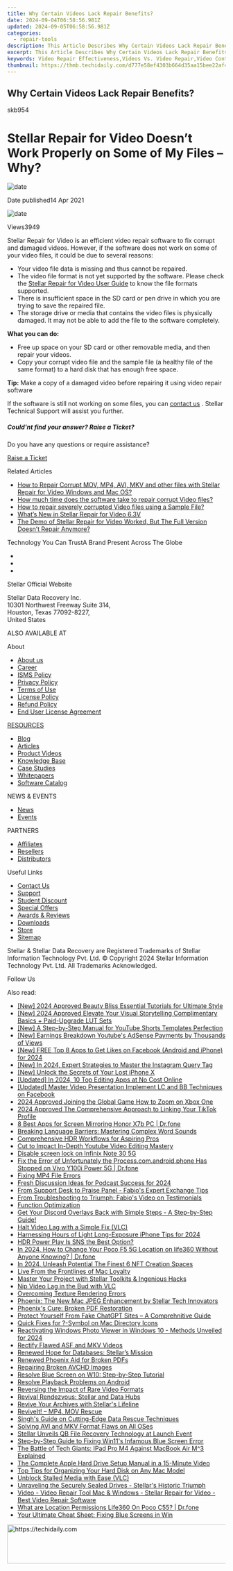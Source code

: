 ```yaml
---
title: Why Certain Videos Lack Repair Benefits?
date: 2024-09-04T06:58:56.981Z
updated: 2024-09-05T06:58:56.981Z
categories:
  - repair-tools
description: This Article Describes Why Certain Videos Lack Repair Benefits?
excerpt: This Article Describes Why Certain Videos Lack Repair Benefits?
keywords: Video Repair Effectiveness,Videos Vs. Video Repair,Video Content Optimization Lacks ROI,Effective Video Repair Strategies,Shortcomings of Video Repair Tools,Video Quality Improvement Techniques,Maximizing Video Repair Benefits
thumbnail: https://thmb.techidaily.com/d777e58ef4303b664d35aa15bee22af42d07562b2b0bef75f1c8d6d220322ae4.jpg
---
```


## Why Certain Videos Lack Repair Benefits?

skb954

# Stellar Repair for Video Doesn’t Work Properly on Some of My Files – Why?

![date](https://cdn-cmlep.nitrocdn.com/DLSjJVyzoVcUgUSBlgyEUoGMDKLbWXQr/assets/images/optimized/rev-636f8fd/www.stellarinfo.com/support/kb/asset/frontend/images/date.png)

 Date published14 Apr 2021

![date](https://cdn-cmlep.nitrocdn.com/DLSjJVyzoVcUgUSBlgyEUoGMDKLbWXQr/assets/images/optimized/rev-636f8fd/www.stellarinfo.com/support/kb/asset/frontend/images/view.png)

 Views3949

 Stellar Repair for Video is an efficient video repair software to fix corrupt and damaged videos. However, if the software does not work on some of your video files, it could be due to several reasons:

* Your video file data is missing and thus cannot be repaired.
* The video file format is not yet supported by the software. Please check the [Stellar Repair for Video User Guide](https://tools.techidaily.com/stellardata-recovery/buy-now/) to know the file formats supported.
* There is insufficient space in the SD card or pen drive in which you are trying to save the repaired file.
* The storage drive or media that contains the video files is physically damaged. It may not be able to add the file to the software completely.

**What you can do:**

* Free up space on your SD card or other removable media, and then repair your videos.
* Copy your corrupt video file and the sample file (a healthy file of the same format) to a hard disk that has enough free space.

**Tip:** Make a copy of a damaged video before repairing it using video repair software

 If the software is still not working on some files, you can [contact us](https://www.stellarinfo.com/contact/contact-us.php) . Stellar Technical Support will assist you further.

##### Could'nt find your answer? Raise a Ticket?

Do you have any questions or require assistance?

[Raise a Ticket](https://tickets.stellarinfo.com/portal/en/signin)

Related Articles

* [How to Repair Corrupt MOV, MP4, AVI, MKV and other files with Stellar Repair for Video Windows and Mac OS?](how-to-fix-corrupt-quicktime-mov-file)
* [How much time does the software take to repair corrupt Video files?](time-take-to-repair-corrupt-video-files)
* [How to repair severely corrupted Video files using a Sample File?](corrupted-video-repair-using-sample-file)
* [What’s New in Stellar Repair for Video 6.3V](new-stellar-phoenix-video-repair-more-powerful)
* [The Demo of Stellar Repair for Video Worked, But The Full Version Doesn’t Repair Anymore?](demo-worked-full-version-does-not-repair)

 Technology You Can TrustA Brand Present Across The Globe

* [](https://www.stellarinfo.com/images/v7/ISO-27001-2013-Certificate.pdf)
* [](https://www.stellarinfo.com/images/v7/ISO-9001-2008Certificate.pdf)
* [](https://tools.techidaily.com/stellardata-recovery/buy-now/)

 Stellar Official Website

 Stellar Data Recovery Inc.  
 10301 Northwest Freeway Suite 314,  
 Houston, Texas 77092-8227,  
 United States

 ALSO AVAILABLE AT

 About

* [About us](https://tools.techidaily.com/stellardata-recovery/buy-now/)
* [Career](https://tools.techidaily.com/stellardata-recovery/buy-now/)
* [ISMS Policy](https://tools.techidaily.com/stellardata-recovery/buy-now/)
* [Privacy Policy](https://tools.techidaily.com/stellardata-recovery/buy-now/)
* [Terms of Use](https://tools.techidaily.com/stellardata-recovery/buy-now/)
* [License Policy](https://www.stellarinfo.com/software-licensing-usage.php)
* [Refund Policy](https://tools.techidaily.com/stellardata-recovery/buy-now/)
* [End User License Agreement](https://tools.techidaily.com/stellardata-recovery/buy-now/)

[RESOURCES](https://tools.techidaily.com/stellardata-recovery/buy-now/)

* [Blog](https://tools.techidaily.com/stellardata-recovery/buy-now/)
* [Articles](https://tools.techidaily.com/stellardata-recovery/buy-now/)
* [Product Videos](https://tools.techidaily.com/stellardata-recovery/buy-now/)
* [Knowledge Base](https://tools.techidaily.com/stellardata-recovery/buy-now/)
* [Case Studies](https://tools.techidaily.com/stellardata-recovery/buy-now/)
* [Whitepapers](https://tools.techidaily.com/stellardata-recovery/buy-now/)
* [Software Catalog](https://tools.techidaily.com/stellardata-recovery/buy-now/)

 NEWS & EVENTS

* [News](https://tools.techidaily.com/stellardata-recovery/buy-now/)
* [Events](https://www.stellarinfo.com/affiliate-summit/affiliate-summit.php)

 PARTNERS

* [Affiliates](https://tools.techidaily.com/stellardata-recovery/buy-now/)
* [Resellers](https://tools.techidaily.com/stellardata-recovery/buy-now/)
* [Distributors](https://tools.techidaily.com/stellardata-recovery/buy-now/)

 Useful Links

* [Contact Us](https://www.stellarinfo.com/contact/contact-us.php)
* [Support](https://tools.techidaily.com/stellardata-recovery/buy-now/)
* [Student Discount](https://www.stellarinfo.com/student-discount/)
* [Special Offers](https://tools.techidaily.com/stellardata-recovery/buy-now/)
* [Awards & Reviews](https://tools.techidaily.com/stellardata-recovery/buy-now/)
* [Downloads](https://www.stellarinfo.com/download.php)
* [Store](https://tools.techidaily.com/stellardata-recovery/buy-now/)
* [Sitemap](https://www.stellarinfo.com/sitemap.php)

 Stellar & Stellar Data Recovery are Registered Trademarks of Stellar Information Technology Pvt. Ltd. © Copyright 2024 Stellar Information Technology Pvt. Ltd. All Trademarks Acknowledged.

Follow Us [](https://www.facebook.com/stellardata) [](https://twitter.com/stellarinfo) [](https://www.linkedin.com/company/stellardatarecovery/) [](https://www.youtube.com/c/stellardatarecovery)

<ins class="adsbygoogle"
     style="display:block"
     data-ad-format="autorelaxed"
     data-ad-client="ca-pub-7571918770474297"
     data-ad-slot="1223367746"></ins>



<ins class="adsbygoogle"
     style="display:block"
     data-ad-client="ca-pub-7571918770474297"
     data-ad-slot="8358498916"
     data-ad-format="auto"
     data-full-width-responsive="true"></ins>

<span class="atpl-alsoreadstyle">Also read:</span>
<div><ul>
<li><a href="https://youtube-webster.techidaily.com/024-approved-beauty-bliss-essential-tutorials-for-ultimate-style/"><u>[New] 2024 Approved  Beauty Bliss  Essential Tutorials for Ultimate Style</u></a></li>
<li><a href="https://fox-helps.techidaily.com/new-2024-approved-elevate-your-visual-storytelling-complimentary-basics-plus-paid-upgrade-lut-sets/"><u>[New] 2024 Approved  Elevate Your Visual Storytelling  Complimentary Basics + Paid-Upgrade LUT Sets</u></a></li>
<li><a href="https://youtube-docs.techidaily.com/-step-by-step-manual-for-youtube-shorts-templates-perfection/"><u>[New] A Step-by-Step Manual for YouTube Shorts Templates Perfection</u></a></li>
<li><a href="https://youtube-clips.techidaily.com/new-earnings-breakdown-youtubes-adsense-payments-by-thousands-of-views/"><u>[New] Earnings Breakdown  Youtube's AdSense Payments by Thousands of Views</u></a></li>
<li><a href="https://facebook-clips.techidaily.com/new-free-top-8-apps-to-get-likes-on-facebook-android-and-iphone-for-2024/"><u>[New] FREE Top 8 Apps to Get Likes on Facebook (Android and iPhone) for 2024</u></a></li>
<li><a href="https://instagram-video-recordings.techidaily.com/new-in-2024-expert-strategies-to-master-the-instagram-query-tag/"><u>[New] In 2024, Expert Strategies to Master the Instagram Query Tag</u></a></li>
<li><a href="https://some-approaches.techidaily.com/new-unlock-the-secrets-of-your-lost-iphone-x/"><u>[New] Unlock the Secrets of Your Lost iPhone X</u></a></li>
<li><a href="https://facebook-video-share.techidaily.com/updated-in-2024-10-top-editing-apps-at-no-cost-online/"><u>[Updated] In 2024, 10 Top Editing Apps at No Cost Online</u></a></li>
<li><a href="https://facebook-videos.techidaily.com/updated-master-video-presentation-implement-lc-and-bb-techniques-on-facebook/"><u>[Updated] Master Video Presentation  Implement LC and BB Techniques on Facebook</u></a></li>
<li><a href="https://extra-support.techidaily.com/2024-approved-joining-the-global-game-how-to-zoom-on-xbox-one/"><u>2024 Approved  Joining the Global Game  How to Zoom on Xbox One</u></a></li>
<li><a href="https://fox-cloud.techidaily.com/2024-approved-the-comprehensive-approach-to-linking-your-tiktok-profile/"><u>2024 Approved  The Comprehensive Approach to Linking Your TikTok Profile</u></a></li>
<li><a href="https://screen-mirror.techidaily.com/8-best-apps-for-screen-mirroring-honor-x7b-pc-drfone-by-drfone-android/"><u>8 Best Apps for Screen Mirroring Honor X7b PC | Dr.fone</u></a></li>
<li><a href="https://mondly-stories.techidaily.com/breaking-language-barriers-mastering-complex-word-sounds/"><u>Breaking Language Barriers: Mastering Complex Word Sounds</u></a></li>
<li><a href="https://extra-resources.techidaily.com/comprehensive-hdr-workflows-for-aspiring-pros/"><u>Comprehensive HDR Workflows for Aspiring Pros</u></a></li>
<li><a href="https://youtube-clips.techidaily.com/cut-to-impact-in-depth-youtube-video-editing-mastery/"><u>Cut to Impact  In-Depth Youtube Video Editing Mastery</u></a></li>
<li><a href="https://phone-solutions.techidaily.com/disable-screen-lock-on-infinix-note-30-5g-by-drfone-android-unlock-android-unlock/"><u>Disable screen lock on Infinix Note 30 5G</u></a></li>
<li><a href="https://howto.techidaily.com/fix-the-error-of-unfortunately-the-processcomandroidphone-has-stopped-on-vivo-y100i-power-5g-drfone-by-drfone-fix-android-problems-fix-android-problems/"><u>Fix the Error of Unfortunately the Process.com.android.phone Has Stopped on Vivo Y100i Power 5G | Dr.fone</u></a></li>
<li><a href="https://data-wizards.techidaily.com/fixing-mp4-file-errors/"><u>Fixing MP4 File Errors</u></a></li>
<li><a href="https://some-techniques.techidaily.com/fresh-discussion-ideas-for-podcast-success-for-2024/"><u>Fresh Discussion Ideas for Podcast Success for 2024</u></a></li>
<li><a href="https://data-wizards.techidaily.com/from-support-desk-to-praise-panel-fabios-expert-exchange-tips/"><u>From Support Desk to Praise Panel - Fabio's Expert Exchange Tips</u></a></li>
<li><a href="https://data-wizards.techidaily.com/from-troubleshooting-to-triumph-fabios-video-on-testimonials/"><u>From Troubleshooting to Triumph: Fabio's Video on Testimonials</u></a></li>
<li><a href="https://data-wizards.techidaily.com/function-optimization/"><u>Function Optimization</u></a></li>
<li><a href="https://program-issues.techidaily.com/get-your-discord-overlays-back-with-simple-steps-a-step-by-step-guide/"><u>Get Your Discord Overlays Back with Simple Steps - A Step-by-Step Guide!</u></a></li>
<li><a href="https://data-wizards.techidaily.com/halt-video-lag-with-a-simple-fix-vlc/"><u>Halt Video Lag with a Simple Fix (VLC)</u></a></li>
<li><a href="https://some-knowledge.techidaily.com/harnessing-hours-of-light-long-exposure-iphone-tips-for-2024/"><u>Harnessing Hours of Light  Long-Exposure iPhone Tips for 2024</u></a></li>
<li><a href="https://extra-resources.techidaily.com/hdr-power-play-is-sns-the-best-option/"><u>HDR Power Play  Is SNS the Best Option?</u></a></li>
<li><a href="https://location-social.techidaily.com/in-2024-how-to-change-your-poco-f5-5g-location-on-life360-without-anyone-knowing-drfone-by-drfone-virtual-android/"><u>In 2024, How to Change Your Poco F5 5G Location on life360 Without Anyone Knowing? | Dr.fone</u></a></li>
<li><a href="https://some-approaches.techidaily.com/in-2024-unleash-potential-the-finest-6-nft-creation-spaces/"><u>In 2024, Unleash Potential  The Finest 6 NFT Creation Spaces</u></a></li>
<li><a href="https://data-wizards.techidaily.com/live-from-the-frontlines-of-mac-loyalty/"><u>Live From the Frontlines of Mac Loyalty</u></a></li>
<li><a href="https://data-wizards.techidaily.com/master-your-project-with-stellar-toolkits-and-ingenious-hacks/"><u>Master Your Project with Stellar Toolkits & Ingenious Hacks</u></a></li>
<li><a href="https://data-wizards.techidaily.com/nip-video-lag-in-the-bud-with-vlc/"><u>Nip Video Lag in the Bud with VLC</u></a></li>
<li><a href="https://data-wizards.techidaily.com/overcoming-texture-rendering-errors/"><u>Overcoming Texture Rendering Errors</u></a></li>
<li><a href="https://data-wizards.techidaily.com/phoenix-the-new-mac-jpeg-enhancement-by-stellar-tech-innovators/"><u>Phoenix: The New Mac JPEG Enhancement by Stellar Tech Innovators</u></a></li>
<li><a href="https://data-wizards.techidaily.com/phoenixs-cure-broken-pdf-restoration/"><u>Phoenix's Cure: Broken PDF Restoration</u></a></li>
<li><a href="https://tech-hub.techidaily.com/protect-yourself-from-fake-chatgpt-sites-a-comprehnitive-guide/"><u>Protect Yourself From Fake ChatGPT Sites – A Comprehnitive Guide</u></a></li>
<li><a href="https://data-wizards.techidaily.com/quick-fixes-for-symbol-on-mac-directory-icons/"><u>Quick Fixes for ?-Symbol on Mac Directory Icons</u></a></li>
<li><a href="https://extra-guidance.techidaily.com/reactivating-windows-photo-viewer-in-windows-10-methods-unveiled-for-2024/"><u>Reactivating Windows Photo Viewer in Windows 10 - Methods Unveiled for 2024</u></a></li>
<li><a href="https://data-wizards.techidaily.com/rectify-flawed-asf-and-mkv-videos/"><u>Rectify Flawed ASF and MKV Videos</u></a></li>
<li><a href="https://data-wizards.techidaily.com/renewed-hope-for-databases-stellars-mission/"><u>Renewed Hope for Databases: Stellar’s Mission</u></a></li>
<li><a href="https://data-wizards.techidaily.com/renewed-phoenix-aid-for-broken-pdfs/"><u>Renewed Phoenix Aid for Broken PDFs</u></a></li>
<li><a href="https://data-wizards.techidaily.com/repairing-broken-avchd-images/"><u>Repairing Broken AVCHD Images</u></a></li>
<li><a href="https://data-wizards.techidaily.com/resolve-blue-screen-on-w10-step-by-step-tutorial/"><u>Resolve Blue Screen on W10: Step-by-Step Tutorial</u></a></li>
<li><a href="https://data-wizards.techidaily.com/resolve-playback-problems-on-android/"><u>Resolve Playback Problems on Android</u></a></li>
<li><a href="https://data-wizards.techidaily.com/reversing-the-impact-of-rare-video-formats/"><u>Reversing the Impact of Rare Video Formats</u></a></li>
<li><a href="https://data-wizards.techidaily.com/revival-rendezvous-stellar-and-data-hubs/"><u>Revival Rendezvous: Stellar and Data Hubs</u></a></li>
<li><a href="https://data-wizards.techidaily.com/revive-your-archives-with-stellars-lifeline/"><u>Revive Your Archives with Stellar's Lifeline</u></a></li>
<li><a href="https://data-wizards.techidaily.com/reviveit-mp4-mov-rescue/"><u>ReviveIt! – MP4, MOV Rescue</u></a></li>
<li><a href="https://data-wizards.techidaily.com/singhs-guide-on-cutting-edge-data-rescue-techniques/"><u>Singh's Guide on Cutting-Edge Data Rescue Techniques</u></a></li>
<li><a href="https://data-wizards.techidaily.com/solving-avi-and-mkv-format-flaws-on-all-oses/"><u>Solving AVI and MKV Format Flaws on All OSes</u></a></li>
<li><a href="https://data-wizards.techidaily.com/stellar-unveils-qb-file-recovery-technology-at-launch-event/"><u>Stellar Unveils QB File Recovery Technology at Launch Event</u></a></li>
<li><a href="https://data-wizards.techidaily.com/step-by-step-guide-to-fixing-win11s-infamous-blue-screen-error/"><u>Step-by-Step Guide to Fixing Win11's Infamous Blue Screen Error</u></a></li>
<li><a href="https://tech-recovery.techidaily.com/the-battle-of-tech-giants-ipad-pro-m4-against-macbook-air-m3-explained/"><u>The Battle of Tech Giants: IPad Pro M4 Against MacBook Air M^3 Explained</u></a></li>
<li><a href="https://data-wizards.techidaily.com/the-complete-apple-hard-drive-setup-manual-in-a-15-minute-video/"><u>The Complete Apple Hard Drive Setup Manual in a 15-Minute Video</u></a></li>
<li><a href="https://data-wizards.techidaily.com/top-tips-for-organizing-your-hard-disk-on-any-mac-model/"><u>Top Tips for Organizing Your Hard Disk on Any Mac Model</u></a></li>
<li><a href="https://data-wizards.techidaily.com/unblock-stalled-media-with-ease-vlc/"><u>Unblock Stalled Media with Ease (VLC)</u></a></li>
<li><a href="https://data-wizards.techidaily.com/unraveling-the-securely-sealed-drives-stellars-historic-triumph/"><u>Unraveling the Securely Sealed Drives - Stellar's Historic Triumph</u></a></li>
<li><a href="https://data-wizards.techidaily.com/video-video-repair-tool-mac-and-windows-stellar-repair-for-video-best-video-repair-software/"><u>Video - Video Repair Tool Mac & Windows - Stellar Repair for Video - Best Video Repair Software</u></a></li>
<li><a href="https://fake-location.techidaily.com/what-are-location-permissions-life360-on-poco-c55-drfone-by-drfone-virtual-android/"><u>What are Location Permissions Life360 On Poco C55? | Dr.fone</u></a></li>
<li><a href="https://data-wizards.techidaily.com/your-ultimate-cheat-sheet-fixing-blue-screens-in-win/"><u>Your Ultimate Cheat Sheet: Fixing Blue Screens in Win</u></a></li>
</ul></div>

<!-- affiliate ads begin -->
<a href="https://laganoo.pxf.io/c/5597632/1657400/16446" target="_top" id="1657400">
  <img src="//a.impactradius-go.com/display-ad/16446-1657400" border="0" alt="https://techidaily.com" width="728" height="90"/>
</a>
<img height="0" width="0" src="https://laganoo.pxf.io/i/5597632/1657400/16446" style="position:absolute;visibility:hidden;" border="0" />
<!-- affiliate ads end -->